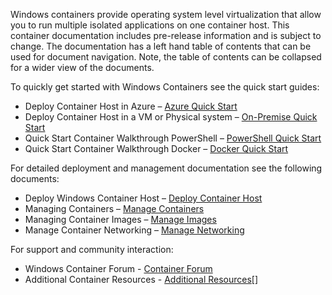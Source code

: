 Windows containers provide operating system level virtualization that allow you to run multiple isolated applications on one container host. This container documentation includes pre-release information and is subject to change. The documentation has a left hand table of contents that can be used for document navigation. Note, the table of contents can be collapsed for a wider view of the documents.

To quickly get started with Windows Containers see the quick start guides:

- Deploy Container Host in Azure – [Azure Quick Start](quick_start/azure_setup.md)
- Deploy Container Host in a VM or Physical system – [On-Premise Quick Start](quick_start/container_setup.md)
- Quick Start Container Walkthrough PowerShell – [PowerShell Quick Start](quick_start/manage_powershell.md)
- Quick Start Container Walkthrough Docker – [Docker Quick Start](quick_start/manage_docker.md)

For detailed deployment and management documentation see the following documents:

- Deploy Windows Container Host – [Deploy Container Host](/quick_start/azure_setup.md)
- Managing Containers – [Manage Containers](/quick_start/azure_setup.md)
- Managing Container Images – [Manage Images](/quick_start/azure_setup.md)
- Manage Container Networking – [Manage Networking](/quick_start/azure_setup.md)

For support and community interaction:

- Windows Container Forum - [Container Forum](/quick_start/azure_setup.md)
- Additional Container Resources - [Additional Resources](/quick_start/azure_setup.md)[]
